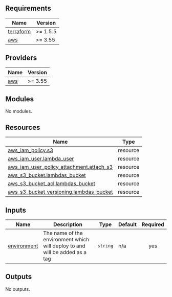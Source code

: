 ## Requirements

| Name | Version |
|------|---------|
| <a name="requirement_terraform"></a> [terraform](#requirement\_terraform) | >= 1.5.5 |
| <a name="requirement_aws"></a> [aws](#requirement\_aws) | >= 3.55 |

## Providers

| Name | Version |
|------|---------|
| <a name="provider_aws"></a> [aws](#provider\_aws) | >= 3.55 |

## Modules

No modules.

## Resources

| Name | Type |
|------|------|
| [aws_iam_policy.s3](https://registry.terraform.io/providers/hashicorp/aws/latest/docs/resources/iam_policy) | resource |
| [aws_iam_user.lambda_user](https://registry.terraform.io/providers/hashicorp/aws/latest/docs/resources/iam_user) | resource |
| [aws_iam_user_policy_attachment.attach_s3](https://registry.terraform.io/providers/hashicorp/aws/latest/docs/resources/iam_user_policy_attachment) | resource |
| [aws_s3_bucket.lambdas_bucket](https://registry.terraform.io/providers/hashicorp/aws/latest/docs/resources/s3_bucket) | resource |
| [aws_s3_bucket_acl.lambdas_bucket](https://registry.terraform.io/providers/hashicorp/aws/latest/docs/resources/s3_bucket_acl) | resource |
| [aws_s3_bucket_versioning.lambdas_bucket](https://registry.terraform.io/providers/hashicorp/aws/latest/docs/resources/s3_bucket_versioning) | resource |

## Inputs

| Name | Description | Type | Default | Required |
|------|-------------|------|---------|:--------:|
| <a name="input_environment"></a> [environment](#input\_environment) | The name of the environment which will deploy to and will be added as a tag | `string` | n/a | yes |

## Outputs

No outputs.
